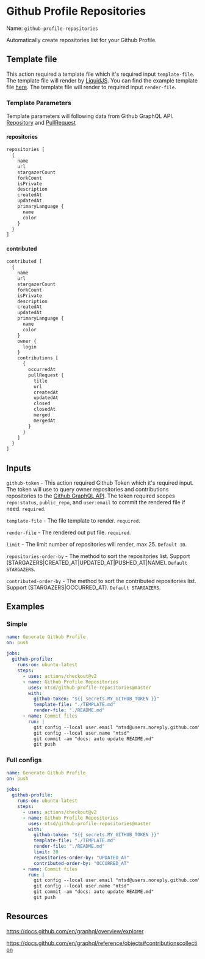 # Github Profile Repositories

Name: `github-profile-repositories`

Automatically create repositories list for your Github Profile.

## Template file

This action required a template file which it's required input `template-file`. The template file will render by [LiquidJS](https://liquidjs.com/).
You can find the example template file [here](https://github.com/ntsd/github-profile-repositories/blob/master/example/TEMPLATE.md).
The template file will render to required input `render-file`.

### Template Parameters

Template parameters will following data from Github GraphQL API. [Repository](https://docs.github.com/en/graphql/reference/objects#repository) and [PullRequest](https://docs.github.com/en/graphql/reference/objects#pullrequest)

#### repositories

```GraphQL
repositories [
  {
    name
    url
    stargazerCount
    forkCount
    isPrivate
    description
    createdAt
    updatedAt
    primaryLanguage {
      name
      color
    }
  }
]
```

#### contributed

```GraphQL
contributed [
  {
    name
    url
    stargazerCount
    forkCount
    isPrivate
    description
    createdAt
    updatedAt
    primaryLanguage {
      name
      color
    }
    owner {
      login
    }
    contributions [
      {
        occurredAt
        pullRequest {
          title
          url
          createdAt
          updatedAt
          closed
          closedAt
          merged
          mergedAt
        }
      }
    ]
  }
]
```

## Inputs

`github-token` - This action required Github Token which it's required input. The token will use to query owner repositories and contributions repositories to the [Github GraphQL API](https://docs.github.com/en/graphql). The token required scopes `repo:status`, `public_repo`, and `user:email` to commit the rendered file if need. `required`.

`template-file` - The file template to render. `required`.

`render-file` - The rendered out put file. `required`.

`limit` - The limit number of repositories will render, max 25. `Default 10`.

`repositories-order-by` - The method to sort the repositories list. Support (STARGAZERS|CREATED_AT|UPDATED_AT|PUSHED_AT|NAME). `Default STARGAZERS`.

`contributed-order-by` - The method to sort the contributed repositories list. Support (STARGAZERS|OCCURRED_AT). `Default STARGAZERS`.

## Examples

### Simple

```yml
name: Generate Github Profile
on: push

jobs:
  github-profile:
    runs-on: ubuntu-latest
    steps:
      - uses: actions/checkout@v2
      - name: Github Profile Repositories
        uses: ntsd/github-profile-repositories@master
        with:
          github-token: "${{ secrets.MY_GITHUB_TOKEN }}"
          template-file: "./TEMPLATE.md"
          render-file: "./README.md"
      - name: Commit files
        run: |
          git config --local user.email "ntsd@users.noreply.github.com"
          git config --local user.name "ntsd"
          git commit -am "docs: auto update README.md"
          git push
```

### Full configs

```yml
name: Generate Github Profile
on: push

jobs:
  github-profile:
    runs-on: ubuntu-latest
    steps:
      - uses: actions/checkout@v2
      - name: Github Profile Repositories
        uses: ntsd/github-profile-repositories@master
        with:
          github-token: "${{ secrets.MY_GITHUB_TOKEN }}"
          template-file: "./TEMPLATE.md"
          render-file: "./README.md"
          limit: 20
          repositories-order-by: "UPDATED_AT"
          contributed-order-by: "OCCURRED_AT"
      - name: Commit files
        run: |
          git config --local user.email "ntsd@users.noreply.github.com"
          git config --local user.name "ntsd"
          git commit -am "docs: auto update README.md"
          git push
```

## Resources

<https://docs.github.com/en/graphql/overview/explorer>

<https://docs.github.com/en/graphql/reference/objects#contributionscollection>
